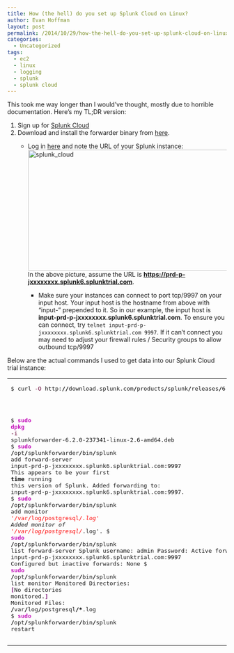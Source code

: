 ```yaml
---
title: How (the hell) do you set up Splunk Cloud on Linux?
author: Evan Hoffman
layout: post
permalink: /2014/10/29/how-the-hell-do-you-set-up-splunk-cloud-on-linux/
categories:
  - Uncategorized
tags:
  - ec2
  - linux
  - logging
  - splunk
  - splunk cloud
---
```

This took me way longer than I would&#8217;ve thought, mostly due to horrible documentation. Here&#8217;s my TL;DR version:

  1. Sign up for <a href="http://www.splunk.com/getsplunk/cloudtrial" onclick="_gaq.push(['_trackEvent', 'outbound-article', 'http://www.splunk.com/getsplunk/cloudtrial', 'Splunk Cloud']);" >Splunk Cloud</a>
  2. Download and install the forwarder binary from <a href="http://www.splunk.com/download/universalforwarder" onclick="_gaq.push(['_trackEvent', 'outbound-article', 'http://www.splunk.com/download/universalforwarder', 'here']);" >here</a>. 
      * Log in <a href="https://www.splunk.com/page/cloudtrial_status" onclick="_gaq.push(['_trackEvent', 'outbound-article', 'https://www.splunk.com/page/cloudtrial_status', 'here']);" >here</a> and note the URL of your Splunk instance: 
        <a href="http://www.evanhoffman.com/evan/wp-content/uploads/2014/10/splunk_cloud.png" onclick="_gaq.push(['_trackEvent', 'outbound-article', 'http://www.evanhoffman.com/evan/wp-content/uploads/2014/10/splunk_cloud.png', '']);" ><img src="http://www.evanhoffman.com/evan/wp-content/uploads/2014/10/splunk_cloud.png" alt="splunk_cloud" width="506" height="278" class="aligncenter size-full wp-image-2434" /></a>  
        In the above picture, assume the URL is **https://prd-p-jxxxxxxxx.splunk6.splunktrial.com**. </li> 
        
          * Make sure your instances can connect to port tcp/9997 on your input host. Your input host is the hostname from above with &#8220;input-&#8221; prepended to it. So in our example, the input host is **input-prd-p-jxxxxxxxx.splunk6.splunktrial.com**. To ensure you can connect, try `telnet input-prd-p-jxxxxxxxx.splunk6.splunktrial.com 9997`. If it can&#8217;t connect you may need to adjust your firewall rules / Security groups to allow outbound tcp/9997</ol> 
        
        Below are the actual commands I used to get data into our Splunk Cloud trial instance:
        
        <div class="wp_syntax">
          <table>
            <tr>
              <td class="code">
                <pre class="bash" style="font-family:monospace;">$ curl <span style="color: #660033;">-O</span> http:<span style="color: #000000; font-weight: bold;">//</span>download.splunk.com<span style="color: #000000; font-weight: bold;">/</span>products<span style="color: #000000; font-weight: bold;">/</span>splunk<span style="color: #000000; font-weight: bold;">/</span>releases<span style="color: #000000; font-weight: bold;">/</span>6.2.0<span style="color: #000000; font-weight: bold;">/</span>universalforwarder<span style="color: #000000; font-weight: bold;">/</span>linux<span style="color: #000000; font-weight: bold;">/</span>splunkforwarder-6.2.0-<span style="color: #000000;">237341</span>-linux-<span style="color: #000000;">2.6</span>-amd64.deb
$ <span style="color: #c20cb9; font-weight: bold;">sudo</span> <span style="color: #c20cb9; font-weight: bold;">dpkg</span> <span style="color: #660033;">-i</span> splunkforwarder-6.2.0-<span style="color: #000000;">237341</span>-linux-<span style="color: #000000;">2.6</span>-amd64.deb
$ <span style="color: #c20cb9; font-weight: bold;">sudo</span> <span style="color: #000000; font-weight: bold;">/</span>opt<span style="color: #000000; font-weight: bold;">/</span>splunkforwarder<span style="color: #000000; font-weight: bold;">/</span>bin<span style="color: #000000; font-weight: bold;">/</span>splunk add forward-server input-prd-p-jxxxxxxxx.splunk6.splunktrial.com:<span style="color: #000000;">9997</span>
This appears to be your first <span style="color: #000000; font-weight: bold;">time</span> running this version of Splunk.
Added forwarding to: input-prd-p-jxxxxxxxx.splunk6.splunktrial.com:<span style="color: #000000;">9997</span>.
$ <span style="color: #c20cb9; font-weight: bold;">sudo</span> <span style="color: #000000; font-weight: bold;">/</span>opt<span style="color: #000000; font-weight: bold;">/</span>splunkforwarder<span style="color: #000000; font-weight: bold;">/</span>bin<span style="color: #000000; font-weight: bold;">/</span>splunk add monitor <span style="color: #ff0000;">'/var/log/postgresql/*.log'</span>
Added monitor of <span style="color: #ff0000;">'/var/log/postgresql/*.log'</span>.
$ <span style="color: #c20cb9; font-weight: bold;">sudo</span> <span style="color: #000000; font-weight: bold;">/</span>opt<span style="color: #000000; font-weight: bold;">/</span>splunkforwarder<span style="color: #000000; font-weight: bold;">/</span>bin<span style="color: #000000; font-weight: bold;">/</span>splunk list forward-server
Splunk username: admin
Password:
Active forwards:
	input-prd-p-jxxxxxxxx.splunk6.splunktrial.com:<span style="color: #000000;">9997</span>
Configured but inactive forwards:
	None
$ <span style="color: #c20cb9; font-weight: bold;">sudo</span> <span style="color: #000000; font-weight: bold;">/</span>opt<span style="color: #000000; font-weight: bold;">/</span>splunkforwarder<span style="color: #000000; font-weight: bold;">/</span>bin<span style="color: #000000; font-weight: bold;">/</span>splunk list monitor
Monitored Directories:
		<span style="color: #7a0874; font-weight: bold;">&#91;</span>No directories monitored.<span style="color: #7a0874; font-weight: bold;">&#93;</span>
Monitored Files:
	<span style="color: #000000; font-weight: bold;">/</span>var<span style="color: #000000; font-weight: bold;">/</span>log<span style="color: #000000; font-weight: bold;">/</span>postgresql<span style="color: #000000; font-weight: bold;">/*</span>.log
$ <span style="color: #c20cb9; font-weight: bold;">sudo</span> <span style="color: #000000; font-weight: bold;">/</span>opt<span style="color: #000000; font-weight: bold;">/</span>splunkforwarder<span style="color: #000000; font-weight: bold;">/</span>bin<span style="color: #000000; font-weight: bold;">/</span>splunk restart</pre>
              </td>
            </tr>
          </table>
        </div>